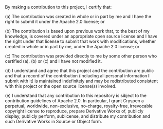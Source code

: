 By making a contribution to this project, I certify that:

(a) The contribution was created in whole or in part by me and I have the right to submit it under the Apache 2.0 license; or

(b) The contribution is based upon previous work that, to the best of my knowledge, is covered under an appropriate open source license and I have the right under that license to submit that work with modifications, whether created in whole or in part by me, under the Apache 2.0 license; or

(c) The contribution was provided directly to me by some other person who certified (a), (b) or (c) and I have not modified it.

(d) I understand and agree that this project and the contribution are public and that a record of the contribution (including all personal information I submit with it) is maintained indefinitely and may be redistributed consistent with this project or the open source license(s) involved.

(e) I understand that any contribution to this repository is sibject to the contribution guidelines of Apache 2.0. In particular, I grant Cryspen a perpetual, worldwide, non-exclusive, no-charge, royalty-free, irrevocable copyright license to reproduce, prepare Derivative Works of, publicly display, publicly perform, sublicense, and distribute my contribution and such Derivative Works in Source or Object form.
